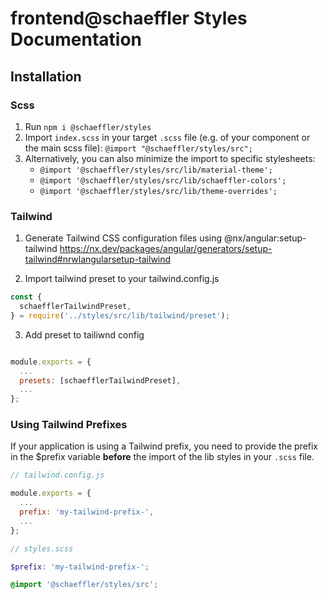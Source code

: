 # frontend@schaeffler Styles Documentation

## Installation

### Scss

1. Run `npm i @schaeffler/styles`
2. Import `index.scss` in your target `.scss` file (e.g. of your component or the main scss file): `@import "@schaeffler/styles/src";`
3. Alternatively, you can also minimize the import to specific stylesheets:
   - `@import '@schaeffler/styles/src/lib/material-theme';`
   - `@import '@schaeffler/styles/src/lib/schaeffler-colors';`
   - `@import '@schaeffler/styles/src/lib/theme-overrides';`

### Tailwind

1. Generate Tailwind CSS configuration files using @nx/angular:setup-tailwind
   https://nx.dev/packages/angular/generators/setup-tailwind#nrwlangularsetup-tailwind

2. Import tailwind preset to your tailwind.config.js

```js
const {
  schaefflerTailwindPreset,
} = require('../styles/src/lib/tailwind/preset');
```

3. Add preset to tailiwnd config

```js

module.exports = {
  ...
  presets: [schaefflerTailwindPreset],
  ...
};

```

### Using Tailwind Prefixes

If your application is using a Tailwind prefix, you need to provide the prefix in the $prefix variable **before** the import of the lib styles in your `.scss` file.

```js
// tailwind.config.js

module.exports = {
  ...
  prefix: 'my-tailwind-prefix-',
  ...
};

```

```scss
// styles.scss

$prefix: 'my-tailwind-prefix-';

@import '@schaeffler/styles/src';
```

